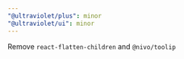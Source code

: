 ```yaml
---
"@ultraviolet/plus": minor
"@ultraviolet/ui": minor
---
```


Remove `react-flatten-children` and `@nivo/toolip`
